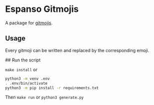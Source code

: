 # Espanso Gitmojis

A package for [gitmojis](https://gitmoji.carloscuesta.me/).

## Usage

Every gitmoji can be written and replaced by the corresponding emoji.

## Run the script

`make install`
or
```sh
python3 -m venv .env
. .env/bin/activate
python3 -m pip install -r requirements.txt
```

Then
`make run`
or
`python3 generate.py`